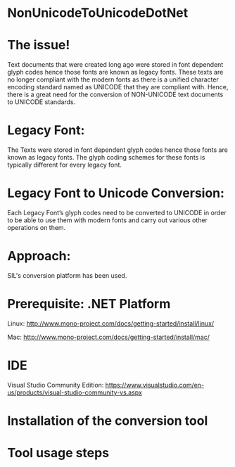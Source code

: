 # NonUnicodeToUnicodeDotNet

# The issue!
Text documents that were created long ago were stored in font dependent glyph codes hence those fonts are known as legacy fonts. These texts are no longer compliant with the modern fonts as there is a unified character encoding standard named as UNICODE that they are compliant with. Hence, there is a great need for the conversion of NON-UNICODE text documents to UNICODE standards.

# Legacy Font:
The Texts were stored in font dependent glyph codes hence those fonts are known as legacy fonts. The glyph coding schemes for these fonts is typically different for every legacy font.

# Legacy Font to Unicode Conversion:
Each Legacy Font’s glyph codes need to be converted to UNICODE in order to be able to use them with modern fonts and carry out various other operations on them.

# Approach:
SIL's conversion platform has been used.

# Prerequisite: .NET Platform

Linux: http://www.mono-project.com/docs/getting-started/install/linux/

Mac: http://www.mono-project.com/docs/getting-started/install/mac/

# IDE

Visual Studio Community Edition: https://www.visualstudio.com/en-us/products/visual-studio-community-vs.aspx


# Installation of the conversion tool


# Tool usage steps



